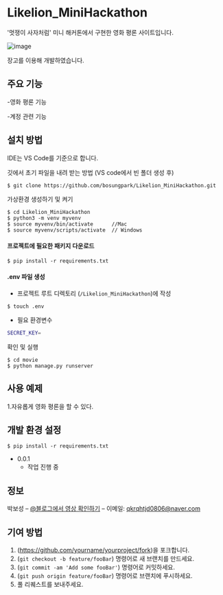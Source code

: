 # Likelion_MiniHackathon
'멋쟁이 사자처럼' 미니 해커톤에서 구현한 영화 평론 사이트입니다.

![image](https://user-images.githubusercontent.com/81157873/147315631-8d95d7c5-affb-4456-8b4e-a20fceeba993.png)

장고를 이용해 개발하였습니다.

## 주요 기능

-영화 평론 기능

-계정 관련 기능

## 설치 방법

IDE는 VS Code를 기준으로 합니다.

깃에서 초기 파일을 내려 받는 방법 (VS code에서 빈 폴더 생성 후)

```
$ git clone https://github.com/bosungpark/Likelion_MiniHackathon.git
```

가상환경 생성하기 및 켜기

```
$ cd Likelion_MiniHackathon
$ python3 -m venv myvenv
$ source myvenv/bin/activate      //Mac
$ source myvenv/scripts/activate  // Windows
```

#### 프로젝트에 필요한 패키지 다운로드
```
$ pip install -r requirements.txt
```
#### .env 파일 생성 
  - 프로젝트 루트 디렉토리 (`/Likelion_MiniHackathon`)에 작성
```
$ touch .env
```
  - 필요 환경변수
  ```bash
  SECRET_KEY=
  ```

확인 및 실행

```
$ cd movie
$ python manage.py runserver
```

## 사용 예제

1.자유롭게 영화 평론을 할 수 있다.


## 개발 환경 설정

```
$ pip install -r requirements.txt
```

* 0.0.1
    * 작업 진행 중

## 정보

박보성 – [@블로그에서 영상 확인하기](https://blog.naver.com/qkrqhtjd0806/222445259729) – 이메일: qkrqhtjd0806@naver.com


## 기여 방법

1. (<https://github.com/yourname/yourproject/fork>)을 포크합니다.
2. (`git checkout -b feature/fooBar`) 명령어로 새 브랜치를 만드세요.
3. (`git commit -am 'Add some fooBar'`) 명령어로 커밋하세요.
4. (`git push origin feature/fooBar`) 명령어로 브랜치에 푸시하세요. 
5. 풀 리퀘스트를 보내주세요.
